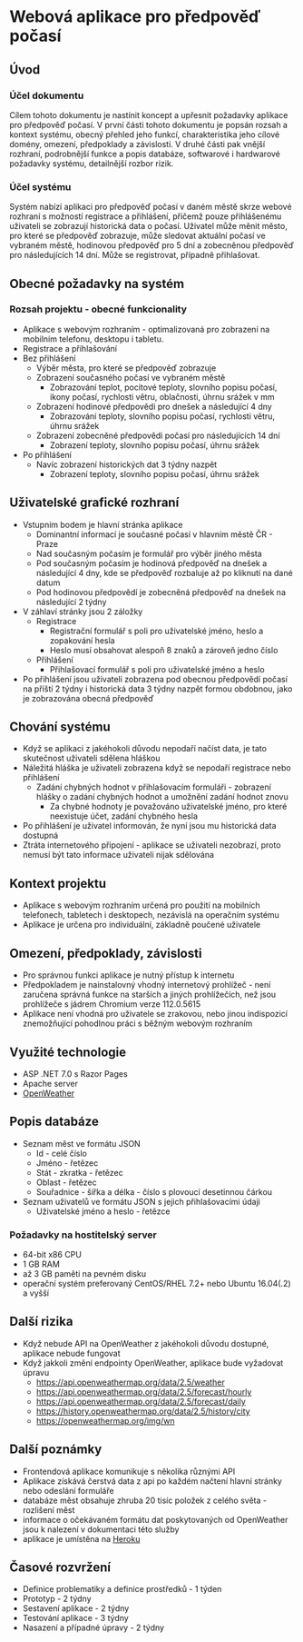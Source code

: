 # Webová aplikace pro předpověď počasí

## Úvod

### Účel dokumentu

Cílem tohoto dokumentu je nastínit koncept a upřesnit požadavky aplikace pro předpověď počasí. V první části tohoto dokumentu je popsán rozsah a kontext systému, obecný přehled jeho funkcí, charakteristika jeho cílové domény, omezení, předpoklady a závislosti. V druhé části pak vnější rozhraní, podrobnější funkce a popis databáze, softwarové i hardwarové požadavky systému, detailnější rozbor rizik.

### Účel systému

Systém nabízí aplikaci pro předpověď počasí v daném městě skrze webové rozhraní s možností registrace a přihlášení, přičemž pouze přihlášenému uživateli se zobrazují historická data o počasí. Uživatel může měnit město, pro které se předpověď zobrazuje, může sledovat aktuální počasí ve vybraném městě, hodinovou předpověď pro 5 dní a zobecněnou předpověď pro následujících 14 dní. Může se registrovat, případně přihlašovat.

## Obecné požadavky na systém

### Rozsah projektu - obecné funkcionality

- Aplikace s webovým rozhraním - optimalizovaná pro zobrazení na mobilním telefonu, desktopu i tabletu.
- Registrace a přihlašování
- Bez přihlášení
  - Výběr města, pro které se předpověď zobrazuje
  - Zobrazení současného počasí ve vybraném městě
    - Zobrazování teplot, pocitové teploty, slovního popisu počasí, ikony počasí, rychlosti větru, oblačnosti, úhrnu srážek v mm
  - Zobrazení hodinové předpovědi pro dnešek a následující 4 dny
    - Zobrazování teploty, slovního popisu počasí, rychlosti větru, úhrnu srážek
  - Zobrazení zobecněné předpovědi počasí pro následujících 14 dní
    - Zobrazení teploty, slovního popisu počasí, úhrnu srážek
- Po přihlášení
  - Navíc zobrazení historických dat 3 týdny nazpět
    - Zobrazení teploty, slovního popisu počasí, úhrnu srážek

## Uživatelské grafické rozhraní

- Vstupním bodem je hlavní stránka aplikace
  - Dominantní informací je současné počasí v hlavním městě ČR - Praze
  - Nad současným počasím je formulář pro výběr jiného města
  - Pod současným počasím je hodinová předpověď na dnešek a následující 4 dny, kde se předpověď rozbaluje až po kliknutí na dané datum
  - Pod hodinovou předpovědí je zobecněná předpověď na dnešek na následující 2 týdny
- V záhlaví stránky jsou 2 záložky
  - Registrace
    - Registrační formulář s poli pro uživatelské jméno, heslo a zopakování hesla
    - Heslo musí obsahovat alespoň 8 znaků a zároveň jedno číslo
  - Přihlášení
    - Přihlašovací formulář s poli pro uživatelské jméno a heslo
- Po přihlášení jsou uživateli zobrazena pod obecnou předpovědí počasí na příští 2 týdny i historická data 3 týdny nazpět formou obdobnou, jako je zobrazována obecná předpověď

## Chování systému

- Když se aplikaci z jakéhokoli důvodu nepodaří načíst data, je tato skutečnost uživateli sdělena hláškou
- Náležitá hláška je uživateli zobrazena když se nepodaří registrace nebo přihlášení
  - Zadání chybných hodnot v přihlašovacím formuláři - zobrazení hlášky o zadání chybných hodnot a umožnění zadání hodnot znovu
    - Za chybné hodnoty je považováno uživatelské jméno, pro které neexistuje účet, zadání chybného hesla
- Po přihlášení je uživatel informován, že nyní jsou mu historická data dostupná
- Ztráta internetového připojení - aplikace se uživateli nezobrazí, proto nemusí být tato informace uživateli nijak sdělována

## Kontext projektu

- Aplikace s webovým rozhraním určená pro použití na mobilních telefonech, tabletech i desktopech, nezávislá na operačním systému
- Aplikace je určena pro individuální, základně poučené uživatele

## Omezení, předpoklady, závislosti

- Pro správnou funkci aplikace je nutný přístup k internetu
- Předpokladem je nainstalovný vhodný internetový prohlížeč - není zaručena správná funkce na starších a jiných prohlížečích, než jsou prohlížeče s jádrem Chromium verze 112.0.5615
- Aplikace není vhodná pro uživatele se zrakovou, nebo jinou indispozicí znemožňující pohodlnou práci s běžným webovým rozhraním

## Využité technologie

- ASP .NET 7.0 s Razor Pages
- Apache server
- [OpenWeather](https://openweathermap.org/)

## Popis databáze

- Seznam měst ve formátu JSON
  - Id - celé číslo
  - Jméno - řetězec
  - Stát - zkratka - řetězec
  - Oblast - řetězec
  - Souřadnice - šířka a délka - číslo s plovoucí desetinnou čárkou
- Seznam uživatelů ve formátu JSON s jejich přihlašovacími údaji
  - Uživatelské jméno a heslo - řetězce

### Požadavky na hostitelský server

- 64-bit x86 CPU
- 1 GB RAM
- až 3 GB paměti na pevném disku
- operační systém preferovaný CentOS/RHEL 7.2+ nebo Ubuntu 16.04(.2) a vyšší

## Další rizika

- Když nebude API na OpenWeather z jakéhokoli důvodu dostupné, aplikace nebude fungovat
- Když jakkoli změní endpointy OpenWeather, aplikace bude vyžadovat úpravu
  - https://api.openweathermap.org/data/2.5/weather
  - https://api.openweathermap.org/data/2.5/forecast/hourly
  - https://api.openweathermap.org/data/2.5/forecast/daily
  - https://history.openweathermap.org/data/2.5/history/city
  - https://openweathermap.org/img/wn

## Další poznámky

- Frontendová aplikace komunikuje s několika různými API
- Aplikace získává čerstvá data z api po každém načtení hlavní stránky nebo odeslání formuláře
- databáze měst obsahuje zhruba 20 tisíc položek z celého světa - rozlišení měst
- informace o očekávaném formátu dat poskytovaných od OpenWeather jsou k nalezení v dokumentaci této služby
- aplikace je umístěna na [Heroku](https://heroku.com/)

## Časové rozvržení

- Definice problematiky a definice prostředků - 1 týden
- Prototyp - 2 týdny
- Sestavení aplikace - 2 týdny
- Testování aplikace - 3 týdny
- Nasazení a případné úpravy - 2 týdny
